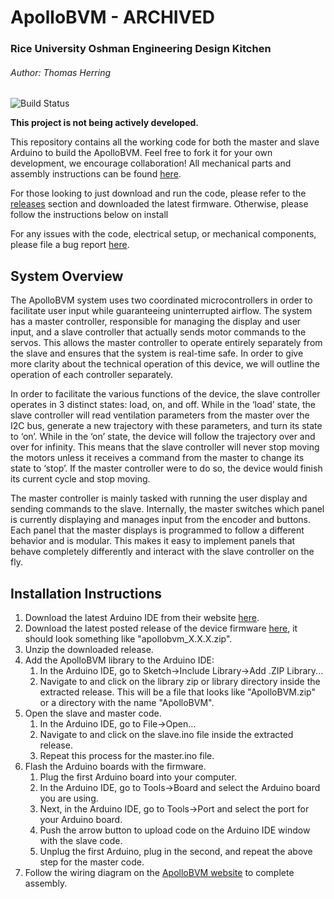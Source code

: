 # ApolloBVM - ARCHIVED #
### Rice University Oshman Engineering Design Kitchen ###
###### Author: Thomas Herring ######

![Build Status](https://github.com/apollobvm/apollobvm/workflows/build/badge.svg)
<!--[![Build Status](https://github.com/apollobvm/apollobvm/workflows/test/badge.svg)](https://github.com/arduino/arduino-cli-example/actions)-->

**This project is not being actively developed.**

This repository contains all the working code for both the master and slave Arduino to build the ApolloBVM. Feel free to fork it for your own development, we encourage collaboration! All mechanical parts and assembly instructions can be found [here](http://oedk.rice.edu/apollobvm).

For those looking to just download and run the code, please refer to the [releases](https://github.com/apollobvm/apollobvm/releases) section and downloaded the latest firmware. Otherwise, please follow the instructions below on install

For any issues with the code, electrical setup, or mechanical components, please file a bug report [here](https://github.com/apollobvm/apollobvm/issues).



## System Overview ##
The ApolloBVM system uses two coordinated microcontrollers in order to facilitate user input while guaranteeing uninterrupted airflow. The system has a master controller, responsible for managing the display and user input, and a slave controller that actually sends motor commands to the servos. This allows the master controller to operate entirely separately from the slave and ensures that the system is real-time safe. In order to give more clarity about the technical operation of this device, we will outline the operation of each controller separately.

In order to facilitate the various functions of the device, the slave controller operates in 3 distinct states: load, on, and off. While in the ‘load’ state, the slave controller will read ventilation parameters from the master over the I2C bus, generate a new trajectory with these parameters, and turn its state to ‘on’. While in the ‘on’ state, the device will follow the trajectory over and over for infinity. This means that the slave controller will never stop moving the motors unless it receives a command from the master to change its state to ‘stop’. If the master controller were to do so, the device would finish its current cycle and stop moving.

The master controller is mainly tasked with running the user display and sending commands to the slave. Internally, the master switches which panel is currently displaying and manages input from the encoder and buttons. Each panel that the master displays is programmed to follow a different behavior and is modular. This makes it easy to implement panels that behave completely differently and interact with the slave controller on the fly.



## Installation Instructions ##
1. Download the latest Arduino IDE from their website [here](https://www.arduino.cc/en/Main/Software).
2. Download the latest posted release of the device firmware [here](https://github.com/apollobvm/apollobvm/releases), it should look something like "apollobvm_X.X.X.zip".
3. Unzip the downloaded release.
3.  Add the ApolloBVM library to the Arduino IDE:
    1. In the Arduino IDE, go to Sketch->Include Library->Add .ZIP Library...
    2. Navigate to and click on the library zip or library directory inside the extracted release. This will be a file that looks like "ApolloBVM.zip" or a directory with the name "ApolloBVM".
4. Open the slave and master code.
    1. In the Arduino IDE, go to File->Open...
    2. Navigate to and click on the slave.ino file inside the extracted release.
    3. Repeat this process for the master.ino file.
5. Flash the Arduino boards with the firmware.
    1. Plug the first Arduino board into your computer.
    2. In the Arduino IDE, go to Tools->Board and select the Arduino board you are using.
    3. Next, in the Arduino IDE, go to Tools->Port and select the port for your Arduino board.
    4. Push the arrow button to upload code on the Arduino IDE window with the slave code.
    5. Unplug the first Arduino, plug in the second, and repeat the above step for the master code.
6. Follow the wiring diagram on the [ApolloBVM website](http://oedk.rice.edu/apollobvm) to complete assembly.
    

